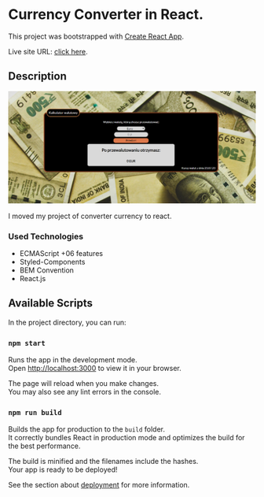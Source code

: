 # Currency Converter in React.

This project was bootstrapped with [Create React App](https://github.com/facebook/create-react-app).

Live site URL: [click here](https://virusse7.github.io/currency-converter-react/).

## Description

![PresentImage](./src/images/readmeImage.PNG)

I moved my project of converter currency to react.

### Used Technologies 
- ECMAScript +06 features
- Styled-Components
- BEM Convention
- React.js


## Available Scripts

In the project directory, you can run:

### `npm start`

Runs the app in the development mode.\
Open [http://localhost:3000](http://localhost:3000) to view it in your browser.

The page will reload when you make changes.\
You may also see any lint errors in the console.

### `npm run build`

Builds the app for production to the `build` folder.\
It correctly bundles React in production mode and optimizes the build for the best performance.

The build is minified and the filenames include the hashes.\
Your app is ready to be deployed!

See the section about [deployment](https://facebook.github.io/create-react-app/docs/deployment) for more information.
